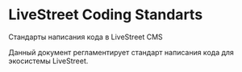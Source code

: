 LiveStreet Coding Standarts
===========================

Стандарты написания кода в LiveStreet CMS

Данный документ регламентирует стандарт написания кода для экосистемы LiveStreet.
